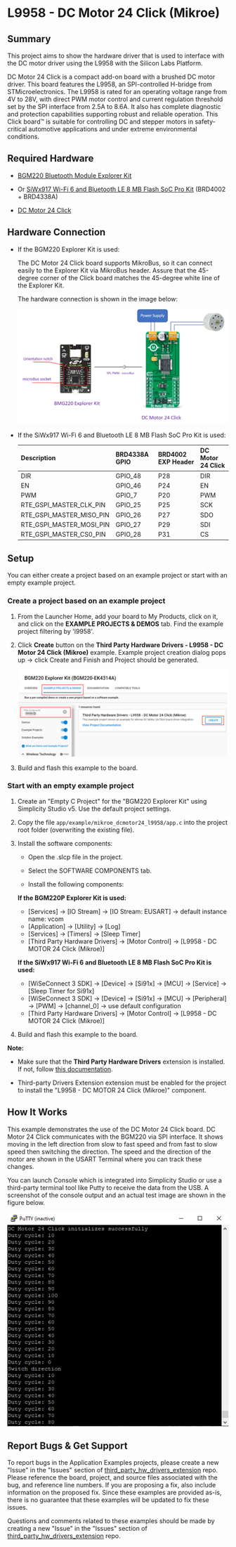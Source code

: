 # L9958 - DC Motor 24 Click (Mikroe) #

## Summary ##

This project aims to show the hardware driver that is used to interface with the DC motor driver using the L9958 with the Silicon Labs Platform.

DC Motor 24 Click is a compact add-on board with a brushed DC motor driver. This board features the L9958, an SPI-controlled H-bridge from STMicroelectronics. The L9958 is rated for an operating voltage range from 4V to 28V, with direct PWM motor control and current regulation threshold set by the SPI interface from 2.5A to 8.6A. It also has complete diagnostic and protection capabilities supporting robust and reliable operation. This Click board™ is suitable for controlling DC and stepper motors in safety-critical automotive applications and under extreme environmental conditions.

## Required Hardware ##

- [BGM220 Bluetooth Module Explorer Kit](https://www.silabs.com/development-tools/wireless/bluetooth/bgm220-explorer-kit?tab=overview)

- Or [SiWx917 Wi-Fi 6 and Bluetooth LE 8 MB Flash SoC Pro Kit](https://www.silabs.com/development-tools/wireless/wi-fi/siwx917-pk6031a-wifi-6-bluetooth-le-soc-pro-kit) (BRD4002 + BRD4338A)

- [DC Motor 24 Click](https://www.mikroe.com/dc-motor-24-click)

## Hardware Connection ##

- If the BGM220 Explorer Kit is used:

  The DC Motor 24 Click board supports MikroBus, so it can connect easily to the Explorer Kit via MikroBus header. Assure that the 45-degree corner of the Click board matches the 45-degree white line of the Explorer Kit.

  The hardware connection is shown in the image below:

  ![board](image/hardware_connection.png)

- If the SiWx917 Wi-Fi 6 and Bluetooth LE 8 MB Flash SoC Pro Kit is used:

  | Description              | BRD4338A GPIO | BRD4002 EXP Header | DC Motor 24 Click |
  | ------------------------ | ------------- | ------------------ | ----------------- |
  | DIR                      | GPIO_48       | P28                | DIR               |
  | EN                       | GPIO_46       | P24                | EN                |
  | PWM                      | GPIO_7        | P20                | PWM               |
  | RTE_GSPI_MASTER_CLK_PIN  | GPIO_25       | P25                  | SCK                 |
  | RTE_GSPI_MASTER_MISO_PIN | GPIO_26       | P27                  | SDO                 |
  | RTE_GSPI_MASTER_MOSI_PIN | GPIO_27       | P29                  | SDI                 |
  | RTE_GSPI_MASTER_CS0_PIN  | GPIO_28       | P31                  | CS                  |

## Setup ##

You can either create a project based on an example project or start with an empty example project.

### Create a project based on an example project ###

1. From the Launcher Home, add your board to My Products, click on it, and click on the **EXAMPLE PROJECTS & DEMOS** tab. Find the example project filtering by 'l9958'.

2. Click **Create** button on the **Third Party Hardware Drivers - L9958 - DC Motor 24 Click (Mikroe)** example. Example project creation dialog pops up -> click Create and Finish and Project should be generated.

   ![Create_example](image/create_example.png)

3. Build and flash this example to the board.

### Start with an empty example project ###

1. Create an "Empty C Project" for the "BGM220 Explorer Kit" using Simplicity Studio v5. Use the default project settings.

2. Copy the file `app/example/mikroe_dcmotor24_l9958/app.c` into the project root folder (overwriting the existing file).

3. Install the software components:

    - Open the .slcp file in the project.

    - Select the SOFTWARE COMPONENTS tab.

    - Install the following components:

    **If the BGM220P Explorer Kit is used:**

      - [Services] → [IO Stream] → [IO Stream: EUSART] → default instance name: vcom
      - [Application] → [Utility] → [Log]
      - [Services] → [Timers] → [Sleep Timer]
      - [Third Party Hardware Drivers] → [Motor Control] → [L9958 - DC MOTOR 24 Click (Mikroe)]

    **If the SiWx917 Wi-Fi 6 and Bluetooth LE 8 MB Flash SoC Pro Kit is used:**

      - [WiSeConnect 3 SDK] → [Device] → [Si91x] → [MCU] → [Service] → [Sleep Timer for Si91x]
      - [WiSeConnect 3 SDK] → [Device] → [Si91x] → [MCU] → [Peripheral] → [PWM] → [channel_0] → use default configuration
      - [Third Party Hardware Drivers] → [Motor Control] → [L9958 - DC MOTOR 24 Click (Mikroe)]

4. Build and flash this example to the board.

**Note:**

- Make sure that the **Third Party Hardware Drivers** extension is installed. If not, follow [this documentation](https://github.com/SiliconLabs/third_party_hw_drivers_extension/blob/master/README.md#how-to-add-to-simplicity-studio-ide).

- Third-party Drivers Extension extension must be enabled for the project to install the "L9958 - DC MOTOR 24 Click (Mikroe)" component.

## How It Works ##

This example demonstrates the use of the DC Motor 24 Click board. DC Motor 24 Click communicates with the BGM220 via SPI interface.
It shows moving in the left direction from slow to fast speed and from fast to slow speed then switching the direction.
The speed and the direction of the motor are shown in the USART Terminal where you can track these changes.

You can launch Console which is integrated into Simplicity Studio or use a third-party terminal tool like Putty to receive the data from the USB. A screenshot of the console output and an actual test image are shown in the figure below.

![logging_screen](image/log.png)

## Report Bugs & Get Support ##

To report bugs in the Application Examples projects, please create a new "Issue" in the "Issues" section of [third_party_hw_drivers_extension](https://github.com/SiliconLabs/third_party_hw_drivers_extension) repo. Please reference the board, project, and source files associated with the bug, and reference line numbers. If you are proposing a fix, also include information on the proposed fix. Since these examples are provided as-is, there is no guarantee that these examples will be updated to fix these issues.

Questions and comments related to these examples should be made by creating a new "Issue" in the "Issues" section of [third_party_hw_drivers_extension](https://github.com/SiliconLabs/third_party_hw_drivers_extension) repo.
